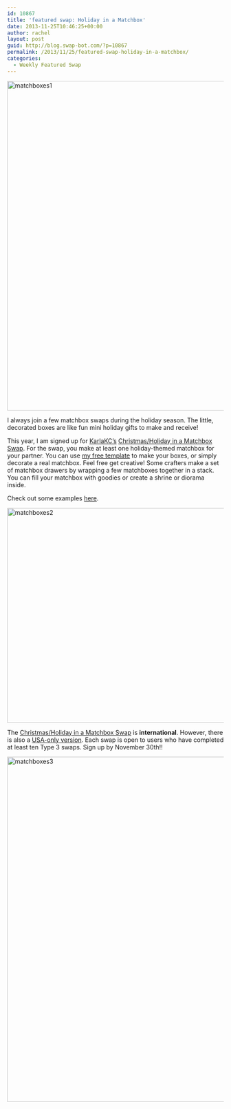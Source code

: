 ```yaml
---
id: 10867
title: 'featured swap: Holiday in a Matchbox'
date: 2013-11-25T10:46:25+00:00
author: rachel
layout: post
guid: http://blog.swap-bot.com/?p=10867
permalink: /2013/11/25/featured-swap-holiday-in-a-matchbox/
categories:
  - Weekly Featured Swap
---
```

[<img src="http://blog.swap-bot.com/wp-content/uploads/2013/11/matchboxes1.jpg" alt="matchboxes1" width="600" height="764" class="alignnone size-full wp-image-10868" />](http://www.flickr.com/photos/rlj/2063496043/)

I always join a few matchbox swaps during the holiday season. The little, decorated boxes are like fun mini holiday gifts to make and receive! 

This year, I am signed up for [KarlaKC&#8217;s](http://www.swap-bot.com/user:KarlaKC) [Christmas/Holiday in a Matchbox Swap](http://www.swap-bot.com/swap/show/163049#comment-570232). For the swap, you make at least one holiday-themed matchbox for your partner. You can use [my free template](http://blog.swap-bot.com/rachels-matchbox-template/) to make your boxes, or simply decorate a real matchbox. Feel free get creative! Some crafters make a set of matchbox drawers by wrapping a few matchboxes together in a stack. You can fill your matchbox with goodies or create a shrine or diorama inside. 

Check out some examples [here](http://www.flickr.com/search/?q=christmas%20matchboxes).

[<img src="http://blog.swap-bot.com/wp-content/uploads/2013/11/matchboxes2.jpg" alt="matchboxes2" width="600" height="498" class="alignnone size-full wp-image-10870" />](http://www.flickr.com/photos/rlj/8267695116/)

The [Christmas/Holiday in a Matchbox Swap](http://www.swap-bot.com/swap/show/163049#comment-570232) is **international**. However, there is also a [USA-only version](http://www.swap-bot.com/swap/show/163050). Each swap is open to users who have completed at least ten Type 3 swaps. Sign up by November 30th!!

[<img src="http://blog.swap-bot.com/wp-content/uploads/2013/11/matchboxes3.jpg" alt="matchboxes3" width="600" height="800" class="alignnone size-full wp-image-10869" />](http://www.flickr.com/photos/rlj/2063502747/in/set-72157602135475903)